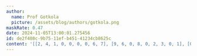 ```yaml
---
author:
  name: Prof Gotkola
  picture: /assets/blog/authors/gotkola.png
maskRate: 0.47
date: 2024-11-05T13:00:01.275456
id: de2f408c-9b75-11ef-b451-41234cb8625c
content: '[[2, 4, 1, 0, 0, 0, 0, 6, 7], [9, 6, 0, 8, 0, 2, 3, 0, 1], [0, 0, 3, 0, 0, 0, 2, 0, 0], [5, 9, 7, 3, 0, 0, 0, 1, 0], [0, 3, 8, 0, 0, 1, 5, 9, 2], [0, 0, 4, 0, 0, 0, 7, 0, 6], [7, 1, 9, 4, 0, 0, 6, 0, 3], [4, 8, 2, 0, 3, 0, 1, 7, 0], [0, 0, 0, 2, 1, 0, 9, 0, 4]]'
---
```

